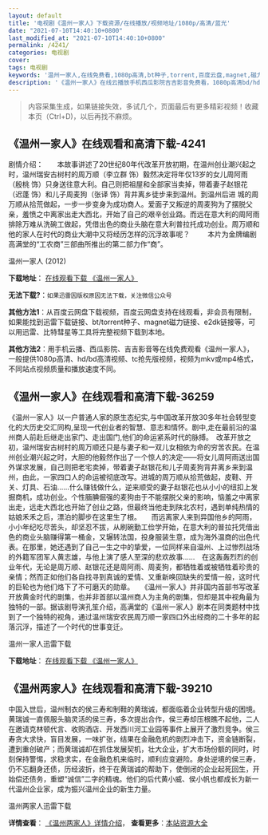 ```yaml
---
layout: default
title: '电视剧《温州一家人》下载资源/在线播放/视频地址/1080p/高清/蓝光'
date: "2021-07-10T14:40:10+0800"
last_modified_at: "2021-07-10T14:40:10+0800"
permalink: /4241/
categories: 电视剧
cover:
tags: 电视剧
keywords: '温州一家人,在线免费看,1080p高清,bt种子,torrent,百度云盘,magnet,磁力链,迅雷下载资源'
description: '《温州一家人》在线云播放手机西瓜影院吉吉影音免费看，1080p高清bd/hd未删减完整版和tc抢先枪版，mkv/mp4格式，附带bt/torrent种子、magnet/磁力链、百度云盘、网盘资源迅雷下载链接'
---
```


>内容采集生成，如果链接失效，多试几个，页面最后有更多精彩视频！收藏本页（Ctrl+D)，以后再找不麻烦。


## 《温州一家人》在线观看和高清下载-4241

剧情介绍：　　本故事讲述了20世纪80年代改革开放初期，在温州创业潮兴起之时，温州瑞安古树村的周万顺（李立群 饰）毅然决定将年仅13岁的女儿周阿雨（殷桃 饰）只身送往意大利。自己则把祖屋和全部家当卖掉，带着妻子赵银花（迟蓬 饰）和儿子周麦狗（张译 饰）背井离乡徒步来到温州。到温州后进 城的周万顺从拾荒做起，一步一步变身为成功商人。爱面子又叛逆的周麦狗为了摆脱父亲，羞愤之中离家出走大西北，开始了自己的艰辛创业路。而远在意大利的周阿雨排除万难从洗碗工做起，凭借出色的商业头脑在意大利普拉托成功创业。周万顺和他的家人在时代的商业大潮中又将经历怎样的沉浮故事呢？  　　本片为金牌编剧高满堂的“工农商”三部曲所推出的第二部力作“商”。


温州一家人 (2012)

**下载地址**： [在线观看下载 《温州一家人》](https://www.btbtdy.me/btdy/dy6975.html) 


**无法下载?**：`如果迅雷因版权原因无法下载，关注微信公众号 `

**其他方法1**：从百度云网盘下载视频，百度云网盘支持在线观看，非会员有限制，如果能找到迅雷下载链接、bt/torrent种子、magnet磁力链接、e2dk链接等，可以用迅雷、比特彗星等工具将完整视频下载到本地。

**其他方法2**：用手机云播、西瓜影院、吉吉影音等在线免费观看《温州一家人》，一般提供1080p高清、hd/bd高清视频、tc抢先版视频，视频为mkv或mp4格式，不同站点视频质量和播放速度不同。


## 《温州一家人》在线观看和高清下载-36259

《温州一家人》以一户普通人家的原生态纪实,与中国改革开放30多年社会转型变化的大历史交汇同构,呈现一代创业者的智慧、意志和情怀。剧中,走在最前沿的温州商人前赴后继走出家门、走出国门,他们的命运紧系时代的脉搏。　改革开放之初，温州瑞安古树村的周万顺还只是与妻子和一双儿女相依为命的穷苦农民。在温州创业潮兴起之时，大胆的他毅然作出了一个惊人的决定——将女儿周阿雨送出国外谋求发展，自己则把老宅卖掉，带着妻子赵银花和儿子周麦狗背井离乡来到温州，由此，一家四口人的命运被彻底改写。进城的周万顺从拾荒做起，皮鞋、开关、灯具、石油……什么赚钱做什么，逆来顺受的妻子赵银花也从小小的纽扣上发掘商机，成功创业。个性腼腆倔强的麦狗由于不能摆脱父亲的影响，恼羞之中离家出走，远走大西北也开始了创业之路，但最终当他走到陕北农村，遇到单纯热情的姑娘禾禾之后，漂泊的脚步在这里生了根。　　而远离家人来到异国他乡的阿雨，小小年纪吃尽苦头，却坚忍不拔，从刷碗勤工俭学开始，在意大利的普拉托凭借出色的商业头脑赚得第一桶金，又辗转法国，投身服装生意，成为海外温商的出色代表。在那里，她还遇到了自己一生之中的挚爱，一位同样来自温州、上过惨烈战场的外籍军团军人黄志雄，与他上演了感人至深的悲欢故事……　在这轰轰烈烈的创业年代，无论是周万顺、赵银花还是周阿雨、周麦狗，都牺牲着或被牺牲着珍贵的亲情；然而正如他们各自找寻到真诚的爱情、又重新唤回缺失的爱情一般，这时代的巨轮也为他们烙下了不可磨灭的勋章。　　《温州一家人》并非国内首部书写改革开放黄金时代的剧集，也并非首部以温州商人为主角的剧集，但却是其中视角最为独特的一部。据该剧导演孔笙介绍，高满堂的《温州一家人》剧本在同类题材中找到了一个独特的视角，通过温州瑞安农民周万顺一家四口外出经商的二十多年的起落沉浮，描述了一个时代的世事变迁。


温州一家人迅雷下载

**下载地址**： [在线观看下载 《温州一家人》](https://www.993dy.com//vod-detail-id-11992.html) 


## 《温州两家人》在线观看和高清下载-39210

中国入世后，温州制衣的侯三寿和制鞋的黄瑞诚，都面临着企业转型升级的困境。黄瑞诚一直佩服头脑灵活的侯三寿，多次提出合作，侯三寿却压根瞧不起他，二人在邀请克林顿代言、收购酒店、开发西川河工业园等事件上展开了激烈竞争。侯三寿贪大求快，盲目发展，一味扩张，结果在金融危机的剧烈冲击下，资金链断裂，遭到重创破产；而黄瑞诚却在抓住发展契机，壮大企业，扩大市场份额的同时，时刻保持警惕，求稳求实，在金融危机来临时，顺利应变避险。身处逆境的侯三寿，仍不忘翻身还债，历经波折，终于在黄瑞诚的帮助下，使倒闭的企业起死回生，开始偿还债务，重塑&ldquo;诚信”二字的精魂。他们的后代黄小威、侯小帆也都成长为新一代温州企业家，成为振兴温州企业的新生力量。<!---剧情end--->


温州两家人迅雷下载

**详情查看**： [《温州两家人》详情介绍](/movie/39210/)， **查看更多**：[本站资源大全](/movie/t/all/)

